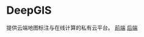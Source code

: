 # DeepGIS
提供云端地图标注与在线计算的私有云平台。
[前端](https://github.com/Rainlv/DeepGIS-FrontEnd)
[后端](https://github.com/Rainlv/DeepGIS-BackEnd)
